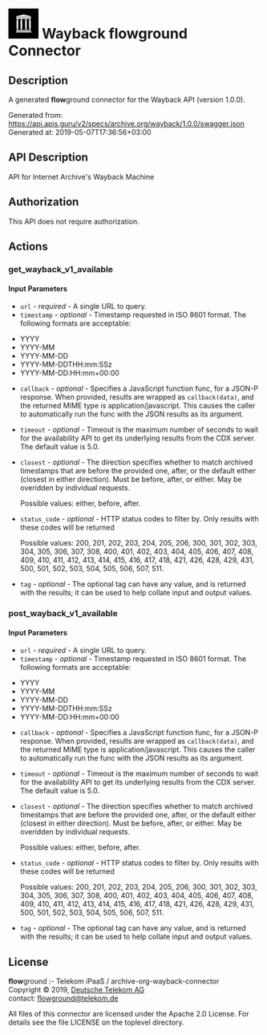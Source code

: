 # ![LOGO](logo.png) Wayback **flow**ground Connector

## Description

A generated **flow**ground connector for the Wayback API (version 1.0.0).

Generated from: https://api.apis.guru/v2/specs/archive.org/wayback/1.0.0/swagger.json<br/>
Generated at: 2019-05-07T17:36:56+03:00

## API Description

API for Internet Archive's Wayback Machine

## Authorization

This API does not require authorization.

## Actions

### get_wayback_v1_available

#### Input Parameters
* `url` - _required_ - A single URL to query.
* `timestamp` - _optional_ - Timestamp requested in ISO 8601 format. The following formats are acceptable:
 - YYYY
 - YYYY-MM
 - YYYY-MM-DD
 - YYYY-MM-DDTHH:mm:SSz
 - YYYY-MM-DD:HH:mm+00:00

* `callback` - _optional_ - Specifies a JavaScript function func, for a JSON-P response. When provided, results are wrapped as `callback(data)`, and the returned MIME type is application/javascript. This causes the caller to automatically run the func with the JSON results as its argument.

* `timeout` - _optional_ - Timeout is the maximum number of seconds to wait for the availability API to get its underlying results from the CDX server. The default value is 5.0.

* `closest` - _optional_ - The direction specifies whether to match archived timestamps that are before the provided one, after, or the default either (closest in either direction). Must be before, after, or either. May be overidden by individual requests.

    Possible values: either, before, after.
* `status_code` - _optional_ - HTTP status codes to filter by. Only results with these codes will be returned

    Possible values: 200, 201, 202, 203, 204, 205, 206, 300, 301, 302, 303, 304, 305, 306, 307, 308, 400, 401, 402, 403, 404, 405, 406, 407, 408, 409, 410, 411, 412, 413, 414, 415, 416, 417, 418, 421, 426, 428, 429, 431, 500, 501, 502, 503, 504, 505, 506, 507, 511.
* `tag` - _optional_ - The optional tag can have any value, and is returned with the results; it can be used to help collate input and output values.


### post_wayback_v1_available

#### Input Parameters
* `url` - _required_ - A single URL to query.
* `timestamp` - _optional_ - Timestamp requested in ISO 8601 format. The following formats are acceptable:
 - YYYY
 - YYYY-MM
 - YYYY-MM-DD
 - YYYY-MM-DDTHH:mm:SSz
 - YYYY-MM-DD:HH:mm+00:00

* `callback` - _optional_ - Specifies a JavaScript function func, for a JSON-P response. When provided, results are wrapped as `callback(data)`, and the returned MIME type is application/javascript. This causes the caller to automatically run the func with the JSON results as its argument.

* `timeout` - _optional_ - Timeout is the maximum number of seconds to wait for the availability API to get its underlying results from the CDX server. The default value is 5.0.

* `closest` - _optional_ - The direction specifies whether to match archived timestamps that are before the provided one, after, or the default either (closest in either direction). Must be before, after, or either. May be overidden by individual requests.

    Possible values: either, before, after.
* `status_code` - _optional_ - HTTP status codes to filter by. Only results with these codes will be returned

    Possible values: 200, 201, 202, 203, 204, 205, 206, 300, 301, 302, 303, 304, 305, 306, 307, 308, 400, 401, 402, 403, 404, 405, 406, 407, 408, 409, 410, 411, 412, 413, 414, 415, 416, 417, 418, 421, 426, 428, 429, 431, 500, 501, 502, 503, 504, 505, 506, 507, 511.
* `tag` - _optional_ - The optional tag can have any value, and is returned with the results; it can be used to help collate input and output values.


## License

**flow**ground :- Telekom iPaaS / archive-org-wayback-connector<br/>
Copyright © 2019, [Deutsche Telekom AG](https://www.telekom.de)<br/>
contact: flowground@telekom.de

All files of this connector are licensed under the Apache 2.0 License. For details
see the file LICENSE on the toplevel directory.

